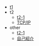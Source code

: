 <!-- Docsify/_sidebar.md -->

<!-- * [首页](/ "home") 
* [test](/t)
* [t](t/)
* [t/t](t/t) -->

<!-- - [项目1](/t.md)
  - 数据结构
    - [stack](/general/algorithm/data-structures/stack/README.zh-CN.md)
    - list
      - [linked-list](/general/algorithm/data-structures/linked-list/README.zh-CN.md)
      - [doubly-linked-list](/general/algorithm/data-structures/doubly-linked-list/README.zh-CN.md)
    - [tree](/general/algorithm/data-structures/tree/README.zh-CN.md)
      - [binary search tree](/general/algorithm/data-structures/tree/binary-search-tree/README.md)
      - [red black tree](/general/algorithm/data-structures/tree/red-black-tree/README.md)
  - 算法
    - [排序算法](/general/algorithm/algorithms/sorting.md) -->
- [t1](/t.md)
- t2
  - [t2-1](/t/t.md)
  - [TCP/IP](/general/network/tcp-ip.md)
- other
  - [t2-1](/t/t.md)
  - [自己紹介](/other/self.md)
